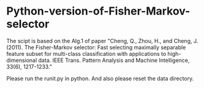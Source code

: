 # Python-version-of-Fisher-Markov-selector

The scipt is based on the Alg.1 of paper "Cheng, Q., Zhou, H., and Cheng, J. (2011). The Fisher-Markov selector: Fast selecting maximally separable feature subset for multi-class classification with applications to high-dimensional data. IEEE Trans. Pattern Analysis and Machine Intelligence, 33(6), 1217-1233."

Please run the runit.py in python. And also please reset the data directory.
